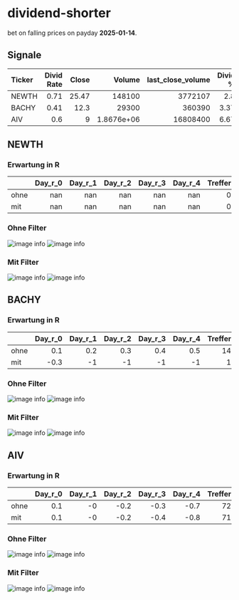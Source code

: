 # dividend-shorter

bet on falling prices on payday **2025-01-14**.

## Signale

| Ticker   |   Divid Rate |   Close |          Volume |   last_close_volume |   Divid % | 5_Days_pos   | above_SMA_50   |
|:---------|-------------:|--------:|----------------:|--------------------:|----------:|:-------------|:---------------|
| NEWTH    |         0.71 |   25.47 | 148100          |             3772107 |      2.8  | False        | False          |
| BACHY    |         0.41 |   12.3  |  29300          |              360390 |      3.37 | False        | True           |
| AIV      |         0.6  |    9    |      1.8676e+06 |            16808400 |      6.67 | True         | True           |

## NEWTH

### Erwartung in R
|      |   Day_r_0 |   Day_r_1 |   Day_r_2 |   Day_r_3 |   Day_r_4 |   Treffer |
|:-----|----------:|----------:|----------:|----------:|----------:|----------:|
| ohne |       nan |       nan |       nan |       nan |       nan |         0 |
| mit  |       nan |       nan |       nan |       nan |       nan |         0 |

### Ohne Filter
![image info](./data/NEWTH_box_all.png)
![image info](./data/NEWTH_median_all.png)

### Mit Filter
![image info](./data/NEWTH_box_filtered.png)
![image info](./data/NEWTH_median_filtered.png)

## BACHY

### Erwartung in R
|      |   Day_r_0 |   Day_r_1 |   Day_r_2 |   Day_r_3 |   Day_r_4 |   Treffer |
|:-----|----------:|----------:|----------:|----------:|----------:|----------:|
| ohne |       0.1 |       0.2 |       0.3 |       0.4 |       0.5 |        14 |
| mit  |      -0.3 |      -1   |      -1   |      -1   |      -1   |         1 |

### Ohne Filter
![image info](./data/BACHY_box_all.png)
![image info](./data/BACHY_median_all.png)

### Mit Filter
![image info](./data/BACHY_box_filtered.png)
![image info](./data/BACHY_median_filtered.png)

## AIV

### Erwartung in R
|      |   Day_r_0 |   Day_r_1 |   Day_r_2 |   Day_r_3 |   Day_r_4 |   Treffer |
|:-----|----------:|----------:|----------:|----------:|----------:|----------:|
| ohne |       0.1 |        -0 |      -0.2 |      -0.3 |      -0.7 |        72 |
| mit  |       0.1 |        -0 |      -0.2 |      -0.4 |      -0.8 |        71 |

### Ohne Filter
![image info](./data/AIV_box_all.png)
![image info](./data/AIV_median_all.png)

### Mit Filter
![image info](./data/AIV_box_filtered.png)
![image info](./data/AIV_median_filtered.png)

